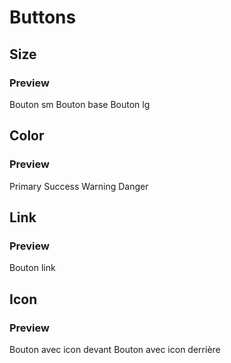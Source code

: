 # Buttons

## Size
### Preview

<component-demo>
<div class="flex items-end gap-2 my-2">
<faros-button size="sm">
    Bouton sm
</faros-button>

<faros-button size="base">
    Bouton base
</faros-button>

<faros-button size="lg">
    Bouton lg
</faros-button>
</div>
</component-demo>

## Color
### Preview

<component-demo>
<div class="flex items-end gap-2 my-2">
<faros-button color="primary">
    Primary
</faros-button>

<faros-button color="success">
    Success
</faros-button>

<faros-button color="warning">
    Warning
</faros-button>

<faros-button color="danger">
    Danger
</faros-button>

</div>
</component-demo>

## Link
### Preview

<component-demo>
<div class="flex items-end gap-2 my-2">
<faros-button href="https://www.google.com/">
    Bouton link
</faros-button>
</div>
</component-demo>

## Icon
### Preview
<component-demo>
<div class="flex items-end gap-2 my-2">
<faros-button>
    <template #iconStart>
        🍕
    </template>
    Bouton avec icon devant
</faros-button>

<faros-button>
    <template #iconEnd>
        🍕
    </template>
    Bouton avec icon derrière
</faros-button>
</div>
</component-demo>
